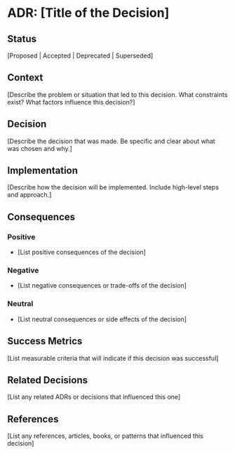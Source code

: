 # ADR: [Title of the Decision]

## Status

[Proposed | Accepted | Deprecated | Superseded]

## Context

[Describe the problem or situation that led to this decision. What constraints exist? What factors influence this decision?]

## Decision

[Describe the decision that was made. Be specific and clear about what was chosen and why.]

## Implementation

[Describe how the decision will be implemented. Include high-level steps and approach.]

## Consequences

### Positive

- [List positive consequences of the decision]

### Negative

- [List negative consequences or trade-offs of the decision]

### Neutral

- [List neutral consequences or side effects of the decision]

## Success Metrics

[List measurable criteria that will indicate if this decision was successful]

## Related Decisions

[List any related ADRs or decisions that influenced this one]

## References

[List any references, articles, books, or patterns that influenced this decision] 